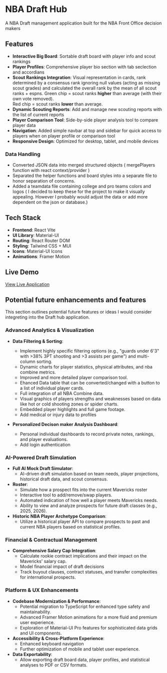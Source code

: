 # NBA Draft Hub

A NBA Draft management application built for the NBA Front Office decision makers

## Features

- **Interactive Big Board**: Sortable draft board with player info and scout rankings
- **Player Profiles**: Comprehensive player bio section with tab seclection and accordians
- **Scout Rankings Integration**: Visual representation in cards, rank determined by a consensus rank ignoring null values (acting as missing scout grades) and calculated the overall rank by the mean of all scout ranks + espns.
    Green chip = scout ranks **higher** than average (with their own vote removed).  
    Red chip = scout ranks **lower** than average.
- **Dynamic Scouting Reports**: Add and manage new scouting reports with the list of current reports
- **Player Comparison Tool**: Side-by-side player analysis tool to compare player data
- **Navigation**: Added simple navbar at top and sidebar for quick access to players when on player profile or comparison tool 
- **Responsive Design**: Optimized for desktop, tablet, and mobile devices

### Data Handling
- Converted JSON data into merged structured objects ( mergePlayers function with react context/provider )
- Separated the helper functions and board styles into a separate file to honor separation of concerns.
- Added a teamdata file containing college and pro teams colors and logos ( I decided to keep these for the project to make it visually appealing. However I probably would adjust the data or add more dependent on the json or database.)

## Tech Stack
- **Frontend**: React Vite
- **UI Library**: Material-UI
- **Routing**: React Router DOM
- **Styling**: Tailwind CSS + MUI
- **Icons**: Material-UI Icons
- **Animations**: Framer Motion

## Live Demo

[View Live Application](https://mavsdrafthub.netlify.app/)

## Potential future enhancements and features

This section outlines potential future features or ideas I would consider integreting into the Draft hub application. 

### Advanced Analytics & Visualization

*   **Data Filtering & Sorting**:

    * Implement highly specific filtering options (e.g., "guards under 6'3" with >38% 3PT shooting and >3 assists per game") and multi-column sorting.
    *   Dynamic charts for player statistics, physical attributes, and nba combine metrics.
    *   Improved and more detailed player comparison tool. 
    *   Ehanced Data table that can be converted/changed with a button to a list of individual player cards. 
    *   Full integration of all NBA Combine data.
    *   Visual graphics of players strengths and weaknesses based on data like hot or cold shooting zones or spider charts.
    *   Embedded player highlights and full game footage.
    *   Add medical or injury data to profiles

*   **Personalized Decison maker Analysis Dashboard**:

    *   Personal individual dashboards to record private notes, rankings, and player evaluations.
    *   Add login authentication

### AI-Powered Draft Simulation

*   **Full AI Mock Draft Simulator**:
    *   AI-driven draft simulation based on team needs, player projections, historical draft data, and scout consensus.
*   **Roster**:
    *   Simulate how a prospect fits into the current Mavericks roster
    *   Interactive tool to add/remove/swap players.
    *   Automated indication of how well a player meets Mavericks needs.
    *   Ability to view and analyze prospects for future draft classes (e.g., 2025, 2026).
*   **Historic NBA Player Archetype Comparison**:
    *   Utilize a historical player API to compare prospects to past and current NBA players based on statistical profiles.

### Financial & Contractual Management

*   **Comprehensive Salary Cap Integration**:
    *   Calculate rookie contract implications and their impact on the Mavericks' salary cap.
    *   Model financial impact of draft decisions
    *   Track buyout clauses, contract statuses, and transfer complexities for international prospects.

### Platform & UX Enhancements

*   **Codebase Modernization & Performance**:
    *   Potential migration to TypeScript for enhanced type safety and maintainability.
    *   Advanced Framer Motion animations for a more fluid and premium user experience.
    *   Exploration of Material-UI Pro features for sophisticated data grids and UI components.
*   **Accessibility & Cross-Platform Experience**:
    *   Enhanced keyboard navigation
    *   Further optimization of mobile and tablet user experience.
*   **Data Exportability**:
    *   Allow exporting draft board data, player profiles, and statistical analyses to PDF or CSV formats.
